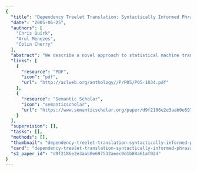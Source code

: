 ```yaml
---
{
  "title": "Dependency Treelet Translation: Syntactically Informed Phrasal SMT",
  "date": "2005-06-25",
  "authors": [
    "Chris Quirk",
    "Arul Menezes",
    "Colin Cherry"
  ],
  "abstract": "We describe a novel approach to statistical machine translation that combines syntactic information in the source language with recent advances in phrasal translation. This method requires a source-language dependency parser, target language word segmentation and an unsupervised word alignment component. We align a parallel corpus, project the source dependency parse onto the target sentence, extract dependency treelet translation pairs, and train a tree-based ordering model. We describe an efficient decoder and show that using these tree-based models in combination with conventional SMT models provides a promising approach that incorporates the power of phrasal SMT with the linguistic generality available in a parser.",
  "links": [
    {
      "resource": "PDF",
      "icon": "pdf",
      "url": "http://aclweb.org/anthology//P/P05/P05-1034.pdf"
    },
    {
      "resource": "Semantic Scholar",
      "icon": "semanticscholar",
      "url": "https://www.semanticscholar.org/paper/d9f2186e2e3aab0e697532aeec0d1b88a61af02d"
    }
  ],
  "supervision": [],
  "tasks": [],
  "methods": [],
  "thumbnail": "dependency-treelet-translation-syntactically-informed-phrasal-smt-thumb.jpg",
  "card": "dependency-treelet-translation-syntactically-informed-phrasal-smt-card.jpg",
  "s2_paper_id": "d9f2186e2e3aab0e697532aeec0d1b88a61af02d"
}
---
```


